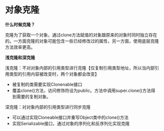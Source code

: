 # 对象克隆

**什么时候克隆？**

克隆为了获取一个对象，通过clone方法赋值的对象跟原来的对象时同时独立存在的。一方面克隆的对象可能包含一些已经修改过的属性，另一方面，使用底层克隆方法效率更高。

**浅克隆和深克隆**

浅克隆：不对对象内部的引用类型进行克隆【仅复制引用类型地址，所以当内部引用类型的引用内容被改变时，两个对象都会改变】

- 被复制的类需要实现Clonenable接口
- 覆盖clone()方法，访问修饰符设为public。方法中调用super.clone()方法得到需要的复制对象。

深克隆：对对象内部的引用类型进行同步克隆

- 可以通过实现Cloneable接口并重写Object类中的clone()方法
- 实现Serializable接口，通过对象的序列化和反序列化实现克隆


